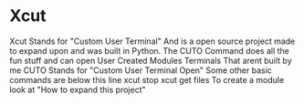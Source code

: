 # Xcut
Xcut Stands for "Custom User Terminal" And is a open source project made to expand upon and was built in Python.
The CUTO Command does all the fun stuff and can open User Created Modules Terminals That arent built by me
CUTO Stands for "Custom User Terminal Open"
Some other basic commands are below this line
xcut stop
xcut get
files
To create a module look at "How to expand this project"
